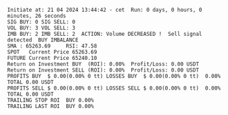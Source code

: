     Initiate at: 21 04 2024 13:44:42 - cet  Run: 0 days, 0 hours, 0 minutes, 26 seconds
    SIG BUY: 0 SIG SELL: 0  
    VOL BUY: 3 VOL SELL: 3
    IMB BUY: 2 IMB SELL: 2  ACTION: Volume DECREASED !  Sell signal detected  BUY IMBALANCE
    SMA : 65263.69     RSI: 47.58
    SPOT   Current Price 65263.69
    FUTURE Current Price 65240.10
    Return on Investment BUY  (ROI): 0.00%  Profit/Loss: 0.00 USDT
    Return on Investment SELL (ROI): 0.00%  Profit/Loss: 0.00 USDT
    PROFITS BUY  $ 0.00(0.00% 0 tt) LOSSES BUY  $ 0.00(0.00% 0 tt)  0.00%  TOTAL 0.00 USDT
    PROFITS SELL $ 0.00(0.00% 0 tt) LOSSES SELL $ 0.00(0.00% 0 tt)  0.00%  TOTAL 0.00 USDT
    TRAILING STOP ROI  BUY 0.00%
    TRAILING LAST ROI  BUY 0.00%
